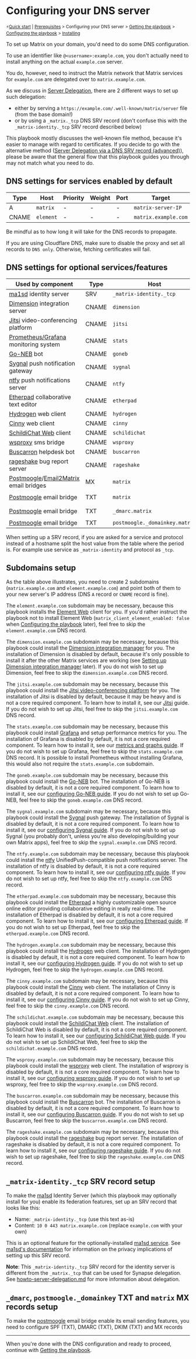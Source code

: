 # Configuring your DNS server

<sup>⚡️[Quick start](README.md) | [Prerequisites](prerequisites.md) > Configuring your DNS server > [Getting the playbook](getting-the-playbook.md) > [Configuring the playbook](configuring-playbook.md) > [Installing](installing.md) </sup>

To set up Matrix on your domain, you'd need to do some DNS configuration.

To use an identifier like `@<username>:example.com`, you don't actually need to install anything on the actual `example.com` server.

You do, however, need to instruct the Matrix network that Matrix services for `example.com` are delegated over to `matrix.example.com`.

As we discuss in [Server Delegation](howto-server-delegation.md), there are 2 different ways to set up such delegation:

- either by serving a `https://example.com/.well-known/matrix/server` file (from the base domain!)
- or by using a `_matrix._tcp` DNS SRV record (don't confuse this with the `_matrix-identity._tcp` SRV record described below)

This playbook mostly discusses the well-known file method, because it's easier to manage with regard to certificates. If you decide to go with the alternative method ([Server Delegation via a DNS SRV record (advanced)](howto-server-delegation.md#server-delegation-via-a-dns-srv-record-advanced)), please be aware that the general flow that this playbook guides you through may not match what you need to do.

## DNS settings for services enabled by default

| Type  | Host                         | Priority | Weight | Port | Target                 |
| ----- | ---------------------------- | -------- | ------ | ---- | ---------------------- |
| A     | `matrix`                     | -        | -      | -    | `matrix-server-IP`     |
| CNAME | `element`                    | -        | -      | -    | `matrix.example.com` |

Be mindful as to how long it will take for the DNS records to propagate.

If you are using Cloudflare DNS, make sure to disable the proxy and set all records to `DNS only`. Otherwise, fetching certificates will fail.

## DNS settings for optional services/features

| Used by component                                                                                                          | Type  | Host                           | Priority | Weight | Port | Target                      |
| -------------------------------------------------------------------------------------------------------------------------- | ----- | ------------------------------ | -------- | ------ | ---- | --------------------------- |
| [ma1sd](configuring-playbook-ma1sd.md) identity server                                                                     | SRV   | `_matrix-identity._tcp`        | 10       | 0      | 443  | `matrix.example.com`      |
| [Dimension](configuring-playbook-dimension.md) integration server                                                          | CNAME | `dimension`                    | -        | -      | -    | `matrix.example.com`      |
| [Jitsi](configuring-playbook-jitsi.md) video-conferencing platform                                                         | CNAME | `jitsi`                        | -        | -      | -    | `matrix.example.com`      |
| [Prometheus/Grafana](configuring-playbook-prometheus-grafana.md) monitoring system                                         | CNAME | `stats`                        | -        | -      | -    | `matrix.example.com`      |
| [Go-NEB](configuring-playbook-bot-go-neb.md) bot                                                                           | CNAME | `goneb`                        | -        | -      | -    | `matrix.example.com`      |
| [Sygnal](configuring-playbook-sygnal.md) push notification gateway                                                         | CNAME | `sygnal`                       | -        | -      | -    | `matrix.example.com`      |
| [ntfy](configuring-playbook-ntfy.md) push notifications server                                                             | CNAME | `ntfy`                         | -        | -      | -    | `matrix.example.com`      |
| [Etherpad](configuring-playbook-etherpad.md) collaborative text editor                                                     | CNAME | `etherpad`                     | -        | -      | -    | `matrix.example.com`      |
| [Hydrogen](configuring-playbook-client-hydrogen.md) web client                                                             | CNAME | `hydrogen`                     | -        | -      | -    | `matrix.example.com`      |
| [Cinny](configuring-playbook-client-cinny.md) web client                                                                   | CNAME | `cinny`                        | -        | -      | -    | `matrix.example.com`      |
| [SchildiChat Web](configuring-playbook-client-schildichat.md) client                                                       | CNAME | `schildichat`                  | -        | -      | -    | `matrix.example.com`      |
| [wsproxy](configuring-playbook-bridge-mautrix-wsproxy.md) sms bridge                                                       | CNAME | `wsproxy`                      | -        | -      | -    | `matrix.example.com`      |
| [Buscarron](configuring-playbook-bot-buscarron.md) helpdesk bot                                                            | CNAME | `buscarron`                    | -        | -      | -    | `matrix.example.com`      |
| [rageshake](docs/configuring-playbook-rageshake.md) bug report server                                                      | CNAME | `rageshake`                    | -        | -      | -    | `matrix.example.com`      |
| [Postmoogle](configuring-playbook-bridge-postmoogle.md)/[Email2Matrix](configuring-playbook-email2matrix.md) email bridges | MX    | `matrix`                       | 10       | 0      | -    | `matrix.example.com`      |
| [Postmoogle](configuring-playbook-bridge-postmoogle.md) email bridge                                                       | TXT   | `matrix`                       | -        | -      | -    | `v=spf1 ip4:<your-ip> -all` |
| [Postmoogle](configuring-playbook-bridge-postmoogle.md) email bridge                                                       | TXT   | `_dmarc.matrix`                | -        | -      | -    | `v=DMARC1; p=quarantine;`   |
| [Postmoogle](configuring-playbook-bridge-postmoogle.md) email bridge                                                       | TXT   | `postmoogle._domainkey.matrix` | -        | -      | -    | get it from `!pm dkim`      |

When setting up a SRV record, if you are asked for a service and protocol instead of a hostname split the host value from the table where the period is. For example use service as `_matrix-identity` and protocol as `_tcp`.

## Subdomains setup

As the table above illustrates, you need to create 2 subdomains (`matrix.example.com` and `element.example.com`) and point both of them to your new server's IP address (DNS `A` record or `CNAME` record is fine).

The `element.example.com` subdomain may be necessary, because this playbook installs the [Element Web](https://github.com/element-hq/element-web) client for you. If you'd rather instruct the playbook not to install Element Web (`matrix_client_element_enabled: false` when [Configuring the playbook](configuring-playbook.md) later), feel free to skip the `element.example.com` DNS record.

The `dimension.example.com` subdomain may be necessary, because this playbook could install the [Dimension integration manager](http://dimension.t2bot.io/) for you. The installation of Dimension is disabled by default, because it's only possible to install it after the other Matrix services are working (see [Setting up Dimension integration manager](configuring-playbook-dimension.md) later). If you do not wish to set up Dimension, feel free to skip the `dimension.example.com` DNS record.

The `jitsi.example.com` subdomain may be necessary, because this playbook could install the [Jitsi video-conferencing platform](https://jitsi.org/) for you. The installation of Jitsi is disabled by default, because it may be heavy and is not a core required component. To learn how to install it, see our [Jitsi](configuring-playbook-jitsi.md) guide. If you do not wish to set up Jitsi, feel free to skip the `jitsi.example.com` DNS record.

The `stats.example.com` subdomain may be necessary, because this playbook could install [Grafana](https://grafana.com/) and setup performance metrics for you. The installation of Grafana is disabled by default, it is not a core required component. To learn how to install it, see our [metrics and graphs guide](configuring-playbook-prometheus-grafana.md). If you do not wish to set up Grafana, feel free to skip the `stats.example.com` DNS record. It is possible to install Prometheus without installing Grafana, this would also not require the `stats.example.com` subdomain.

The `goneb.example.com` subdomain may be necessary, because this playbook could install the [Go-NEB](https://github.com/matrix-org/go-neb) bot. The installation of Go-NEB is disabled by default, it is not a core required component. To learn how to install it, see our [configuring Go-NEB guide](configuring-playbook-bot-go-neb.md). If you do not wish to set up Go-NEB, feel free to skip the `goneb.example.com` DNS record.

The `sygnal.example.com` subdomain may be necessary, because this playbook could install the [Sygnal](https://github.com/matrix-org/sygnal) push gateway. The installation of Sygnal is disabled by default, it is not a core required component. To learn how to install it, see our [configuring Sygnal guide](configuring-playbook-sygnal.md). If you do not wish to set up Sygnal (you probably don't, unless you're also developing/building your own Matrix apps), feel free to skip the `sygnal.example.com` DNS record.

The `ntfy.example.com` subdomain may be necessary, because this playbook could install the [ntfy](https://ntfy.sh/) UnifiedPush-compatible push notifications server. The installation of ntfy is disabled by default, it is not a core required component. To learn how to install it, see our [configuring ntfy guide](configuring-playbook-ntfy.md). If you do not wish to set up ntfy, feel free to skip the `ntfy.example.com` DNS record.

The `etherpad.example.com` subdomain may be necessary, because this playbook could install the [Etherpad](https://etherpad.org/) a highly customizable open source online editor providing collaborative editing in really real-time. The installation of Etherpad is disabled by default, it is not a core required component. To learn how to install it, see our [configuring Etherpad guide](configuring-playbook-etherpad.md). If you do not wish to set up Etherpad, feel free to skip the `etherpad.example.com` DNS record.

The `hydrogen.example.com` subdomain may be necessary, because this playbook could install the [Hydrogen](https://github.com/element-hq/hydrogen-web) web client. The installation of Hydrogen is disabled by default, it is not a core required component. To learn how to install it, see our [configuring Hydrogen guide](configuring-playbook-client-hydrogen.md). If you do not wish to set up Hydrogen, feel free to skip the `hydrogen.example.com` DNS record.

The `cinny.example.com` subdomain may be necessary, because this playbook could install the [Cinny](https://github.com/ajbura/cinny) web client. The installation of Cinny is disabled by default, it is not a core required component. To learn how to install it, see our [configuring Cinny guide](configuring-playbook-client-cinny.md). If you do not wish to set up Cinny, feel free to skip the `cinny.example.com` DNS record.

The `schildichat.example.com` subdomain may be necessary, because this playbook could install the [SchildiChat Web](https://github.com/SchildiChat/schildichat-desktop) client. The installation of SchildiChat Web is disabled by default, it is not a core required component. To learn how to install it, see our [configuring SchildiChat Web guide](configuring-playbook-client-schildichat.md). If you do not wish to set up SchildiChat Web, feel free to skip the `schildichat.example.com` DNS record.

The `wsproxy.example.com` subdomain may be necessary, because this playbook could install the [wsproxy](https://github.com/mautrix/wsproxy) web client. The installation of wsproxy is disabled by default, it is not a core required component. To learn how to install it, see our [configuring wsproxy guide](configuring-playbook-bridge-mautrix-wsproxy.md). If you do not wish to set up wsproxy, feel free to skip the `wsproxy.example.com` DNS record.

The `buscarron.example.com` subdomain may be necessary, because this playbook could install the [Buscarron](https://github.com/etkecc/buscarron) bot. The installation of Buscarron is disabled by default, it is not a core required component. To learn how to install it, see our [configuring Buscarron guide](configuring-playbook-bot-buscarron.md). If you do not wish to set up Buscarron, feel free to skip the `buscarron.example.com` DNS record.

The `rageshake.example.com` subdomain may be necessary, because this playbook could install the [rageshake](https://github.com/matrix-org/rageshake) bug report server. The installation of rageshake is disabled by default, it is not a core required component. To learn how to install it, see our [configuring rageshake guide](configuring-playbook-rageshake.md). If you do not wish to set up rageshake, feel free to skip the `rageshake.example.com` DNS record.

## `_matrix-identity._tcp` SRV record setup

To make the [ma1sd](https://github.com/ma1uta/ma1sd) Identity Server (which this playbook may optionally install for you) enable its federation features, set up an SRV record that looks like this:
- Name: `_matrix-identity._tcp` (use this text as-is)
- Content: `10 0 443 matrix.example.com` (replace `example.com` with your own)

This is an optional feature for the optionally-installed [ma1sd service](configuring-playbook-ma1sd.md). See [ma1sd's documentation](https://github.com/ma1uta/ma1sd/wiki/mxisd-and-your-privacy#choices-are-never-easy) for information on the privacy implications of setting up this SRV record.

**Note**: This `_matrix-identity._tcp` SRV record for the identity server is different from the `_matrix._tcp` that can be used for Synapse delegation. See [howto-server-delegation.md](howto-server-delegation.md) for more information about delegation.

## `_dmarc`, `postmoogle._domainkey` TXT and `matrix` MX records setup

To make the [postmoogle](configuring-playbook-bridge-postmoogle.md) email bridge enable its email sending features, you need to configure SPF (TXT), DMARC (TXT), DKIM (TXT) and MX records

---------------------------------------------

When you're done with the DNS configuration and ready to proceed, continue with [Getting the playbook](getting-the-playbook.md).
